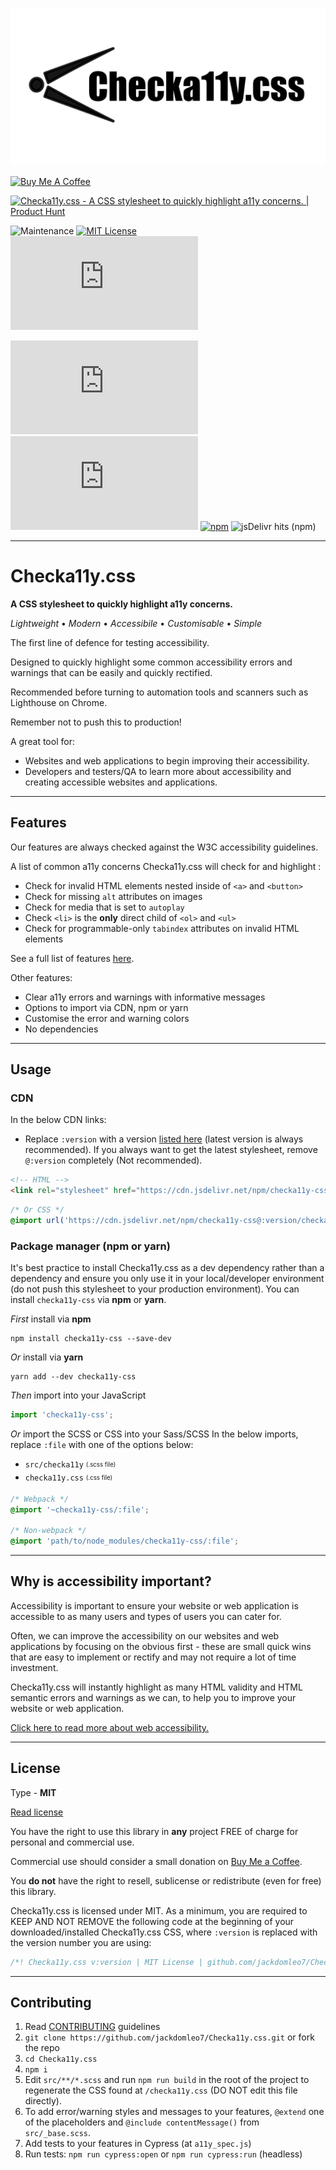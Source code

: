 ![Checka11y.css logo](logo/checkally1.png)

<a href="https://www.buymeacoffee.com/jackdomleo7" target="_blank"><img src="https://cdn.buymeacoffee.com/buttons/v2/default-orange.png" alt="Buy Me A Coffee" style="height: 50px !important;width: 190px !important;" height="50" width="190" ></a>

<a href="https://www.producthunt.com/posts/checka11y-css?utm_source=badge-featured&utm_medium=badge&utm_souce=badge-checka11y-css" target="_blank"><img src="https://api.producthunt.com/widgets/embed-image/v1/featured.svg?post_id=269866&theme=light" alt="Checka11y.css - A CSS stylesheet to quickly highlight a11y concerns. | Product Hunt" style="width: 200px; height: auto;"/></a>

![Maintenance](https://img.shields.io/maintenance/yes/2020) [![MIT License](https://img.shields.io/badge/License-MIT-important)](https://github.com/jackdomleo7/Checka11y.css/blob/master/LICENSE) [![Brotli size](https://badgen.net/badgesize/brotli/jackdomleo7/Checka11y.css/master/checka11y.css)](https://github.com/jackdomleo7/Checka11y.css/blob/master/checka11y.css)

[![GitHub stars](https://img.shields.io/github/stars/jackdomleo7/Checka11y.css?style=social)](https://github.com/jackdomleo7/Checka11y.css/stargazers) [![GitHub release (latest by date)](https://img.shields.io/github/v/release/jackdomleo7/Checka11y.css?style=social)](https://github.com/jackdomleo7/Checka11y.css/releases) [![npm](https://img.shields.io/npm/dt/checka11y-css?logo=npm&style=social)](https://www.npmjs.com/package/checka11y-css) ![jsDelivr hits (npm)](https://img.shields.io/jsdelivr/npm/hm/checka11y-css?label=JsDelivr&logo=jsdelivr&style=social)

---

# Checka11y.css

**A CSS stylesheet to quickly highlight a11y concerns.**

_Lightweight_ &bull; _Modern_ &bull; _Accessibile_ &bull; _Customisable_ &bull; _Simple_

The first line of defence for testing accessibility.

Designed to quickly highlight some common accessibility errors and warnings that can be easily and quickly rectified.

Recommended before turning to automation tools and scanners such as Lighthouse on Chrome.

Remember not to push this to production!

A great tool for:

- Websites and web applications to begin improving their accessibility.
- Developers and testers/QA to learn more about accessibility and creating accessible websites and applications.

---

## Features

Our features are always checked against the W3C accessibility guidelines.

A list of common a11y concerns Checka11y.css will check for and highlight :

- Check for invalid HTML elements nested inside of `<a>` and `<button>`
- Check for missing `alt` attributes on images
- Check for media that is set to `autoplay`
- Check `<li>` is the **only** direct child of `<ol>` and `<ul>`
- Check for programmable-only `tabindex` attributes on invalid HTML elements

See a full list of features [here](./features.md).

Other features:

- Clear a11y errors and warnings with informative messages
- Options to import via CDN, npm or yarn
- Customise the error and warning colors
- No dependencies


---

## Usage

### CDN

In the below CDN links:
- Replace `:version` with a version [listed here](https://www.npmjs.com/package/checka11y-css?activeTab=versions) (latest version is always recommended). If you always want to get the latest stylesheet, remove `@:version` completely (Not recommended).

```html
<!-- HTML -->
<link rel="stylesheet" href="https://cdn.jsdelivr.net/npm/checka11y-css@:version/checka11y.css" />
```

```css
/* Or CSS */
@import url('https://cdn.jsdelivr.net/npm/checka11y-css@:version/checka11y.css');
```

### Package manager (npm or yarn)

It's best practice to install Checka11y.css as a dev dependency rather than a dependency and ensure you only use it in your local/developer environment (do not push this stylesheet to your production environment). You can install `checka11y-css` via **npm** or **yarn**.

_First_ install via **npm**
```
npm install checka11y-css --save-dev
```

_Or_ install via **yarn**
```
yarn add --dev checka11y-css
```

_Then_ import into your JavaScript
```js
import 'checka11y-css';
```

_Or_ import the SCSS or CSS into your Sass/SCSS
In the below imports, replace `:file` with one of the options below:
- `src/checka11y` <sub><sup>(.scss file)</sup></sub>
- `checka11y.css` <sub><sup>(.css file)</sup></sub>
```scss
/* Webpack */
@import '~checka11y-css/:file';

/* Non-webpack */
@import 'path/to/node_modules/checka11y-css/:file';
```

---

## Why is accessibility important?

Accessibility is important to ensure your website or web application is accessible to as many users and types of users you can cater for.

Often, we can improve the accessibility on our websites and web applications by focusing on the obvious first - these are small quick wins that are easy to implement or rectify and may not require a lot of time investment.

Checka11y.css will instantly highlight as many HTML validity and HTML semantic errors and warnings as we can, to help you to improve your website or web application.

[Click here to read more about web accessibility.](https://www.w3.org/WAI/fundamentals/accessibility-intro)

---

## License

Type - **MIT**

[Read license](https://github.com/jackdomleo7/Checka11y.css/blob/master/LICENSE)

You have the right to use this library in **any** project FREE of charge for personal and commercial use.

Commercial use should consider a small donation on [Buy Me a Coffee](https://www.buymeacoffee.com/jackdomleo7).

You **do not** have the right to resell, sublicense or redistribute (even for free) this library.

Checka11y.css is licensed under MIT. As a minimum, you are required to KEEP AND NOT REMOVE the following code at the beginning of your downloaded/installed Checka11y.css CSS, where `:version` is replaced with the version number you are using:

```css
/*! Checka11y.css v:version | MIT License | github.com/jackdomleo7/Checka11y.css */
```

---

## Contributing

1. Read [CONTRIBUTING](./CONTRIBUTING.md) guidelines
2. `git clone https://github.com/jackdomleo7/Checka11y.css.git` or fork the repo
3. `cd Checka11y.css`
4. `npm i`
5. Edit `src/**/*.scss` and run `npm run build` in the root of the project to regenerate the CSS found at `/checka11y.css` (DO NOT edit this file directly).
6. To add error/warning styles and messages to your features, `@extend` one of the placeholders and `@include contentMessage()` from `src/_base.scss`.
7. Add tests to your features in Cypress (at `a11y_spec.js`)
8. Run tests: `npm run cypress:open` or `npm run cypress:run` (headless)
